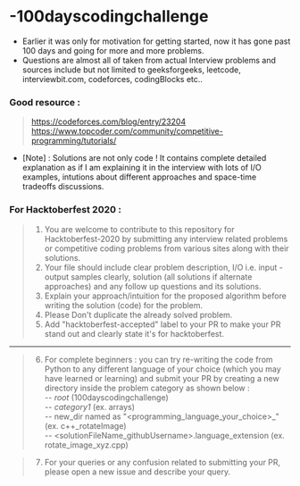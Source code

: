 # -100dayscodingchallenge

* Earlier it was only for motivation for getting started, now it has gone past 100 days and going for more and more problems.     
* Questions are almost all of taken from actual Interview problems and sources include but not limited to geeksforgeeks, leetcode, interviewbit.com, codeforces, codingBlocks etc..


### Good resource :   
> https://codeforces.com/blog/entry/23204    
> https://www.topcoder.com/community/competitive-programming/tutorials/    

* [Note] : Solutions are not only code ! It contains complete detailed explanation as if I am explaining it in the interview with lots of I/O examples, intutions about different approaches and space-time tradeoffs discussions.

### For Hacktoberfest 2020 : 

> 1. You are welcome to contribute to this repository for Hacktoberfest-2020 by submitting any interview related problems or competitive coding problems from various sites along with their solutions.     
> 2. Your file should include clear problem description, I/O i.e. input - output samples clearly, solution (all solutions if alternate approaches) and any follow up questions and its solutions.      
> 3. Explain your approach/intuition for the proposed algorithm before writing the solution (code) for the problem.     
> 4. Please Don't duplicate the already solved problem.   
> 5. Add "hacktoberfest-accepted" label to your PR to make your PR stand out and clearly state it's for hacktoberfest.   
 ------------------------------------------------------------------------------------------------------------------------------
> 6. For complete beginners : you can try re-writing the code from Python to any different language of your choice (which you may have learned or learning) and submit your PR by creating a new directory inside the problem category as shown below :    
-- _root_ (100dayscodingchallenge)      
   -- _category1_ (ex. arrays)      
      -- new_dir named as "<programming_language_your_choice>_<problemName>" (ex. c++_rotateImage)         
         -- <solutionFileName_githubUsername>.language_extension (ex. rotate_image_xyz.cpp)      
  
> 7. For your queries or any confusion related to submitting your PR, please open a new issue and describe your query.
      
